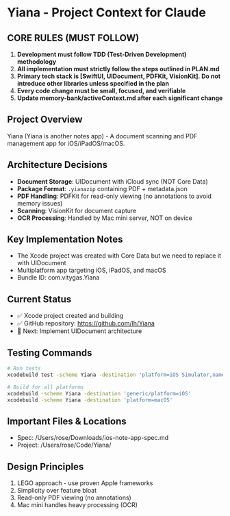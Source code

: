 # Yiana - Project Context for Claude

## CORE RULES (MUST FOLLOW)
1. **Development must follow TDD (Test-Driven Development) methodology**
2. **All implementation must strictly follow the steps outlined in PLAN.md**
3. **Primary tech stack is [SwiftUI, UIDocument, PDFKit, VisionKit]. Do not introduce other libraries unless specified in the plan**
4. **Every code change must be small, focused, and verifiable**
5. **Update memory-bank/activeContext.md after each significant change**

## Project Overview
Yiana (Yiana is another notes app) - A document scanning and PDF management app for iOS/iPadOS/macOS.

## Architecture Decisions
- **Document Storage**: UIDocument with iCloud sync (NOT Core Data)
- **Package Format**: `.yianazip` containing PDF + metadata.json
- **PDF Handling**: PDFKit for read-only viewing (no annotations to avoid memory issues)
- **Scanning**: VisionKit for document capture
- **OCR Processing**: Handled by Mac mini server, NOT on device

## Key Implementation Notes
- The Xcode project was created with Core Data but we need to replace it with UIDocument
- Multiplatform app targeting iOS, iPadOS, and macOS
- Bundle ID: com.vitygas.Yiana

## Current Status
- ✅ Xcode project created and building
- ✅ GitHub repository: https://github.com/lh/Yiana
- 🔄 Next: Implement UIDocument architecture

## Testing Commands
```bash
# Run tests
xcodebuild test -scheme Yiana -destination 'platform=iOS Simulator,name=iPhone 15'

# Build for all platforms
xcodebuild -scheme Yiana -destination 'generic/platform=iOS'
xcodebuild -scheme Yiana -destination 'platform=macOS'
```

## Important Files & Locations
- Spec: /Users/rose/Downloads/ios-note-app-spec.md
- Project: /Users/rose/Code/Yiana/

## Design Principles
1. LEGO approach - use proven Apple frameworks
2. Simplicity over feature bloat
3. Read-only PDF viewing (no annotations)
4. Mac mini handles heavy processing (OCR)